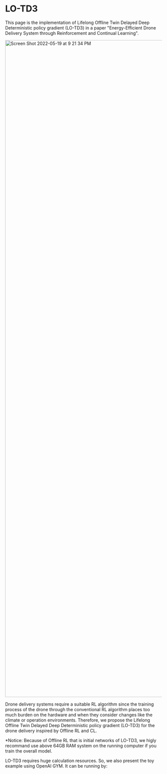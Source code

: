 # LO-TD3

This page is the implementation of Lifelong Offline Twin Delayed Deep Deterministic policy gradient (LO-TD3) in a paper "Energy-Efficient Drone Delivery System through Reinforcement and Continual Learning".

<img width="2105" alt="Screen Shot 2022-05-19 at 9 21 34 PM" src="https://user-images.githubusercontent.com/40784671/169291988-29a78f81-66bc-4f47-bc5d-064a9e1333ca.png">

Drone delivery systems require a suitable RL algorithm since the training process of the drone through the conventional RL algorithm places too much burden on the hardware and when they consider changes like the climate or operation environments.
Therefore, we propose the Lifelong Offline Twin Delayed Deep Deterministic policy gradient (LO-TD3) for the drone delivery inspired by Offline RL and CL.

*Notice: Because of Offline RL that is initial networks of LO-TD3, we higly recommand use above 64GB RAM system on the running computer if you train the overall model.  


LO-TD3 requires huge calculation resources. So, we also present the toy example using OpenAI GYM. 
It can be running by:
